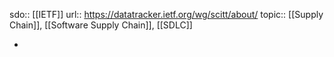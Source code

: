 sdo:: [[IETF]]
url:: https://datatracker.ietf.org/wg/scitt/about/
topic:: [[Supply Chain]], [[Software Supply Chain]], [[SDLC]]

-